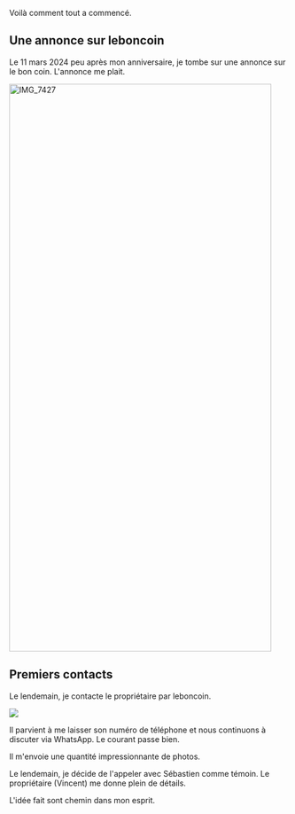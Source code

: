 Voilà comment tout a commencé.

## Une annonce sur leboncoin

Le 11 mars 2024 peu après mon anniversaire, je tombe sur une annonce sur le bon coin. L'annonce me plait.

<a data-flickr-embed="true" href="https://www.flickr.com/photos/pierregiraud/53640045089/" title="IMG_7427"><img src="https://live.staticflickr.com/65535/53640045089_c02bd30212_b.jpg" width="473" height="1024" alt="IMG_7427"/></a><script async src="//embedr.flickr.com/assets/client-code.js" charset="utf-8"></script>

## Premiers contacts

Le lendemain, je contacte le propriétaire par leboncoin.

![](https://www.flickr.com/gp/pierregiraud/4z3adLq4A6)


Il parvient à me laisser son numéro de téléphone et nous continuons à discuter via WhatsApp. Le courant passe bien.

Il m'envoie une quantité impressionnante de photos.

Le lendemain, je décide de l'appeler avec Sébastien comme témoin. Le propriétaire (Vincent) me donne plein de détails.

L'idée fait sont chemin dans mon esprit.
